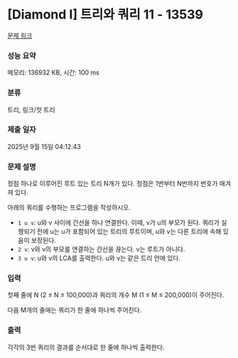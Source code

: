 # [Diamond I] 트리와 쿼리 11 - 13539 

[문제 링크](https://www.acmicpc.net/problem/13539) 

### 성능 요약

메모리: 136932 KB, 시간: 100 ms

### 분류

트리, 링크/컷 트리

### 제출 일자

2025년 9월 15일 04:12:43

### 문제 설명

<p>정점 하나로 이루어진 루트 있는 트리 N개가 있다. 정점은 1번부터 N번까지 번호가 매겨져 있다. </p>

<p>아래의 쿼리를 수행하는 프로그램을 작성하시오.</p>

<ul>
	<li><code>1 u v</code>: u와 v 사이에 간선을 하나 연결한다. 이때, v가 u의 부모가 된다. 쿼리가 실행되기 전에 u는 u가 포함되어 있는 트리의 루트이며, u와 v는 다른 트리에 속해 있음이 보장된다.</li>
	<li><code>2 v</code>: v와 v의 부모를 연결하는 간선을 끊는다. v는 루트가 아니다.</li>
	<li><code>3 u v</code>: u와 v의 LCA를 출력한다. u와 v는 같은 트리 안에 있다.</li>
</ul>

### 입력 

 <p>첫째 줄에 N (2 ≤ N ≤ 100,000)과 쿼리의 개수 M (1 ≤ M ≤ 200,000)이 주어진다.</p>

<p>다음 M개의 줄에는 쿼리가 한 줄에 하나씩 주어진다.</p>

### 출력 

 <p>각각의 3번 쿼리의 결과를 순서대로 한 줄에 하나씩 출력한다.</p>

